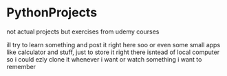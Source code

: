 # PythonProjects
not actual projects but exercises from udemy courses 

ill try to learn something and post it right here soo
or even some small apps like calculator and stuff, just to store it right there isntead of local computer so i could ezly clone it whenever i want or watch something i want to remember
